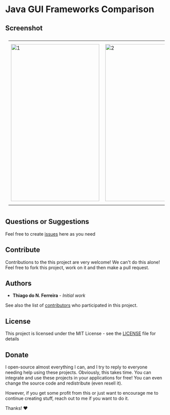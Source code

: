 # Java GUI Frameworks Comparison
 
 
 ## Screenshot
 
 <table style="padding:10px">
  <tr>
    <td> 
         <img src="https://user-images.githubusercontent.com/98138701/163294520-bfa3b79c-43d2-47ed-af26-afb0a09b97e7.png"  alt="1" width = 279px height = 496px ></td>
      
 <td>
  <img src="https://user-images.githubusercontent.com/98138701/163294702-caaa00e7-e07c-41d7-be15-bd4ff9a6ff08.png" align="right" alt="2" width = 279px height = 496px></td>
   <td><img src="https://user-images.githubusercontent.com/98138701/163294705-57371984-1895-4522-ac32-7bd0699fc19a.png" alt="3" width = 288px height = 512px></td>
    
  </tr>
</table>

## Questions or Suggestions

Feel free to create <a href="../../issues">issues</a> here as you need

## Contribute

Contributions to the this project are very welcome! We can't do this alone! Feel free to fork this project, work on it and then make a pull request.

## Authors

* **Thiago do N. Ferreira** - *Initial work*

See also the list of [contributors](../../graphs/contributors) who participated in this project.

## License

This project is licensed under the MIT License - see the [LICENSE](LICENSE) file for details

## Donate

I open-source almost everything I can, and I try to reply to everyone needing help using these projects. Obviously, this takes time. You can integrate and use these projects in your applications for free! You can even change the source code and redistribute (even resell it).

However, if you get some profit from this or just want to encourage me to continue creating stuff, reach out to me if you want to do it.

Thanks! ❤️
